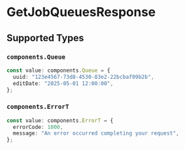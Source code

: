 # GetJobQueuesResponse


## Supported Types

### `components.Queue`

```typescript
const value: components.Queue = {
  uuid: "123e4567-73d8-4530-83e2-22bcbaf09b2b",
  editDate: "2025-05-01 12:00:00",
};
```

### `components.ErrorT`

```typescript
const value: components.ErrorT = {
  errorCode: 1000,
  message: "An error occurred completing your request",
};
```

